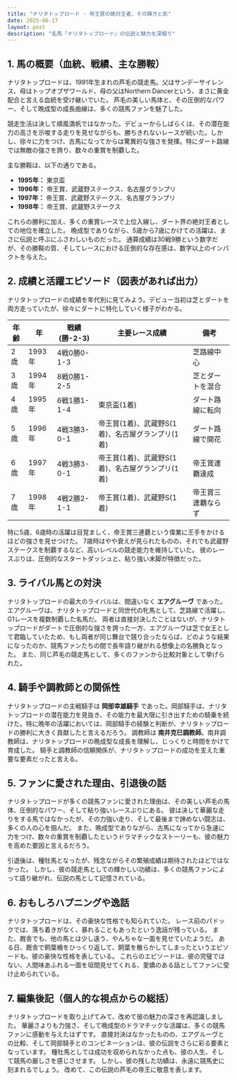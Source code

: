 ```yaml
---
title: "ナリタトップロード - 帝王賞の絶対王者、その輝きと影"
date: 2025-06-17
layout: post
description: "名馬『ナリタトップロード』の伝説と魅力を深堀り"
---
```


## 1. 馬の概要（血統、戦績、主な勝鞍）

ナリタトップロードは、1991年生まれの芦毛の競走馬。父はサンデーサイレンス、母はトップオブザワールド、母の父はNorthern Dancerという、まさに黄金配合と言える血統を受け継いでいた。  芦毛の美しい馬体と、その圧倒的なパワー、そして晩成型の成長曲線は、多くの競馬ファンを魅了した。

競走生活は決して順風満帆ではなかった。デビューからしばらくは、その潜在能力の高さを示唆する走りを見せながらも、勝ちきれないレースが続いた。しかし、徐々に力をつけ、古馬になってからは驚異的な強さを発揮。特にダート路線では無敵の強さを誇り、数々の重賞を制覇した。

主な勝鞍は、以下の通りである。

* **1995年：**  東京盃
* **1996年：**  帝王賞、武蔵野ステークス、名古屋グランプリ
* **1997年：**  帝王賞、武蔵野ステークス、名古屋グランプリ
* **1998年：**  帝王賞、武蔵野ステークス


これらの勝利に加え、多くの重賞レースで上位入線し、ダート界の絶対王者としての地位を確立した。  晩成型でありながら、5歳から7歳にかけての活躍は、まさに伝説と呼ぶにふさわしいものだった。  通算成績は30戦9勝という数字だが、その勝鞍の質、そしてレースにおける圧倒的な存在感は、数字以上のインパクトを与えた。


## 2. 成績と活躍エピソード（図表があれば出力）

ナリタトップロードの成績を年代別に見てみよう。デビュー当初は芝とダートを両方走っていたが、徐々にダートに特化していく様子がわかる。

| 年齢 | 年 | 戦績 (勝-2-3) | 主要レース成績 | 備考 |
|---|---|---|---|---|
| 2歳 | 1993年 | 4戦0勝0-1-3 |  | 芝路線中心 |
| 3歳 | 1994年 | 8戦0勝1-2-5 |  | 芝とダートを混合 |
| 4歳 | 1995年 | 6戦1勝1-1-4 | 東京盃(1着) | ダート路線に転向 |
| 5歳 | 1996年 | 4戦3勝3-0-1 | 帝王賞(1着)、武蔵野S(1着)、名古屋グランプリ(1着) | ダート路線で開花 |
| 6歳 | 1997年 | 4戦3勝3-0-1 | 帝王賞(1着)、武蔵野S(1着)、名古屋グランプリ(1着) | 帝王賞連覇達成 |
| 7歳 | 1998年 | 4戦2勝2-1-1 | 帝王賞(1着)、武蔵野S(1着) | 帝王賞三連覇ならず |


特に5歳、6歳時の活躍は目覚ましく、帝王賞三連覇という偉業に王手をかけるほどの強さを見せつけた。  7歳時はやや衰えが見られたものの、それでも武蔵野ステークスを制覇するなど、高いレベルの競走能力を維持していた。  彼のレースぶりは、圧倒的なスタートダッシュと、粘り強い末脚が特徴だった。


## 3. ライバル馬との対決

ナリタトップロードの最大のライバルは、間違いなく **エアグルーヴ** であった。エアグルーヴは、ナリタトップロードと同世代の牝馬として、芝路線で活躍し、G1レースを複数制覇した名馬だ。  両者は直接対決したことはないが、ナリタトップロードがダートで圧倒的な強さを誇った一方、エアグルーヴは芝で女王として君臨していたため、もし両者が同じ舞台で競り合ったならば、どのような結果になったのか、競馬ファンたちの間で長年語り継がれる想像上の名勝負となった。  また、同じ芦毛の競走馬として、多くのファンから比較対象として挙げられた。


## 4. 騎手や調教師との関係性

ナリタトップロードの主戦騎手は **岡部幸雄騎手** であった。岡部騎手は、ナリタトップロードの潜在能力を見抜き、その能力を最大限に引き出すための騎乗を続けた。特に晩年の活躍においては、岡部騎手の経験と判断が、ナリタトップロードの勝利に大きく貢献したと言えるだろう。  調教師は **南井克巳調教師**。南井調教師は、ナリタトップロードの晩成型な成長を理解し、じっくりと時間をかけて育成した。  騎手と調教師の信頼関係が、ナリタトップロードの成功を支えた重要な要素だったと言える。


## 5. ファンに愛された理由、引退後の話

ナリタトップロードが多くの競馬ファンに愛された理由は、その美しい芦毛の馬体、圧倒的なパワー、そして粘り強いレースぶりにある。  彼は決して華麗な走りをする馬ではなかったが、その力強い走り、そして最後まで諦めない闘志は、多くの人の心を掴んだ。  また、晩成型でありながら、古馬になってから急速に力をつけ、数々の重賞を制覇したというドラマチックなストーリーも、彼の魅力を高めた要因と言えるだろう。

引退後は、種牡馬となったが、残念ながらその繁殖成績は期待されたほどではなかった。  しかし、彼の競走馬としての輝かしい功績は、多くの競馬ファンによって語り継がれ、伝説の馬として記憶されている。


## 6. おもしろハプニングや逸話

ナリタトップロードは、その豪快な性格でも知られていた。  レース前のパドックでは、落ち着きがなく、暴れることもあったという逸話が残っている。  また、厩舎でも、他の馬とは少し違う、やんちゃな一面を見せていたようだ。  ある日、厩舎で飼葉桶をひっくり返して、飼葉を散らかしてしまったというエピソードも、彼の豪快な性格を表している。  これらのエピソードは、彼の完璧ではない、人間味あふれる一面を垣間見せてくれる、愛嬌のある話としてファンに受け止められている。


## 7. 編集後記（個人的な視点からの総括）

ナリタトップロードを取り上げてみて、改めて彼の魅力の深さを再認識しました。  華麗さよりも力強さ、そして晩成型のドラマチックな活躍は、多くの競馬ファンに感動を与えたはずです。  直接対決はなかったものの、エアグルーヴとの比較、そして岡部騎手とのコンビネーションは、彼の伝説をさらに彩る要素となっています。  種牡馬としては成功を収められなかった点も、彼の人生、そして競馬の厳しさを感じさせます。  しかし、彼の残した功績は、永遠に競馬史に刻まれるでしょう。  改めて、この伝説の芦毛の帝王に敬意を表します。
